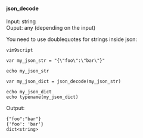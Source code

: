 #### json_decode

Input: string \
Ouput: any (depending on the input)

You need to use doublequotes for strings inside json:
```
vim9script

var my_json_str = "{\"foo\":\"bar\"}"

echo my_json_str

var my_json_dict = json_decode(my_json_str)

echo my_json_dict
echo typename(my_json_dict)
```
Output:
```
{"foo":"bar"}
{'foo': 'bar'}
dict<string>
```
